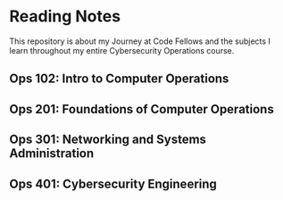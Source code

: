 # Reading Notes
This repository is about my Journey at Code Fellows and the subjects I learn throughout my entire Cybersecurity Operations course.

## Ops 102: Intro to Computer Operations

## Ops 201: Foundations of Computer Operations

## Ops 301: Networking and Systems Administration

## Ops 401: Cybersecurity Engineering

